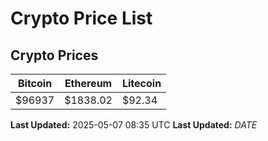 # Crypto Price List

## Crypto Prices
| Bitcoin | Ethereum | Litecoin |
| ------- | -------- | -------- |
| $96937 | $1838.02 | $92.34 |
**Last Updated:** 2025-05-07 08:35 UTC
**Last Updated:** $DATE$
